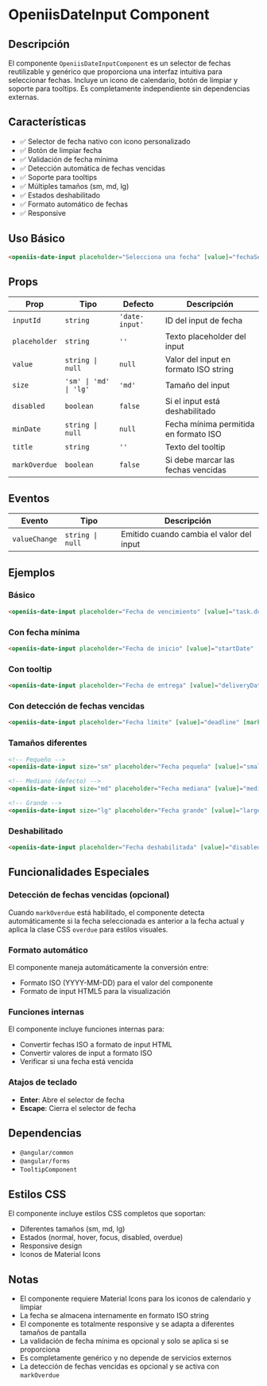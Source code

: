 # OpeniisDateInput Component

## Descripción

El componente `OpeniisDateInputComponent` es un selector de fechas reutilizable y genérico que proporciona una interfaz intuitiva para seleccionar fechas. Incluye un icono de calendario, botón de limpiar y soporte para tooltips. Es completamente independiente sin dependencias externas.

## Características

- ✅ Selector de fecha nativo con icono personalizado
- ✅ Botón de limpiar fecha
- ✅ Validación de fecha mínima
- ✅ Detección automática de fechas vencidas
- ✅ Soporte para tooltips
- ✅ Múltiples tamaños (sm, md, lg)
- ✅ Estados deshabilitado
- ✅ Formato automático de fechas
- ✅ Responsive

## Uso Básico

```html
<openiis-date-input placeholder="Selecciona una fecha" [value]="fechaSeleccionada" (valueChange)="onFechaChange($event)"> </openiis-date-input>
```

## Props

| Prop          | Tipo                   | Defecto        | Descripción                           |
| ------------- | ---------------------- | -------------- | ------------------------------------- |
| `inputId`     | `string`               | `'date-input'` | ID del input de fecha                 |
| `placeholder` | `string`               | `''`           | Texto placeholder del input           |
| `value`       | `string \| null`       | `null`         | Valor del input en formato ISO string |
| `size`        | `'sm' \| 'md' \| 'lg'` | `'md'`         | Tamaño del input                      |
| `disabled`    | `boolean`              | `false`        | Si el input está deshabilitado        |
| `minDate`     | `string \| null`       | `null`         | Fecha mínima permitida en formato ISO |
| `title`       | `string`               | `''`           | Texto del tooltip                     |
| `markOverdue` | `boolean`              | `false`        | Si debe marcar las fechas vencidas    |

## Eventos

| Evento        | Tipo             | Descripción                              |
| ------------- | ---------------- | ---------------------------------------- |
| `valueChange` | `string \| null` | Emitido cuando cambia el valor del input |

## Ejemplos

### Básico

```html
<openiis-date-input placeholder="Fecha de vencimiento" [value]="task.dueDate" (valueChange)="updateTaskDate($event)"> </openiis-date-input>
```

### Con fecha mínima

```html
<openiis-date-input placeholder="Fecha de inicio" [value]="startDate" [minDate]="today" (valueChange)="setStartDate($event)"> </openiis-date-input>
```

### Con tooltip

```html
<openiis-date-input placeholder="Fecha de entrega" [value]="deliveryDate" title="La fecha de entrega no puede ser anterior a mañana" [minDate]="tomorrow" (valueChange)="setDeliveryDate($event)"> </openiis-date-input>
```

### Con detección de fechas vencidas

```html
<openiis-date-input placeholder="Fecha límite" [value]="deadline" [markOverdue]="true" (valueChange)="setDeadline($event)"> </openiis-date-input>
```

### Tamaños diferentes

```html
<!-- Pequeño -->
<openiis-date-input size="sm" placeholder="Fecha pequeña" [value]="smallDate" (valueChange)="setSmallDate($event)"> </openiis-date-input>

<!-- Mediano (defecto) -->
<openiis-date-input size="md" placeholder="Fecha mediana" [value]="mediumDate" (valueChange)="setMediumDate($event)"> </openiis-date-input>

<!-- Grande -->
<openiis-date-input size="lg" placeholder="Fecha grande" [value]="largeDate" (valueChange)="setLargeDate($event)"> </openiis-date-input>
```

### Deshabilitado

```html
<openiis-date-input placeholder="Fecha deshabilitada" [value]="disabledDate" [disabled]="true" (valueChange)="setDisabledDate($event)"> </openiis-date-input>
```

## Funcionalidades Especiales

### Detección de fechas vencidas (opcional)

Cuando `markOverdue` está habilitado, el componente detecta automáticamente si la fecha seleccionada es anterior a la fecha actual y aplica la clase CSS `overdue` para estilos visuales.

### Formato automático

El componente maneja automáticamente la conversión entre:

- Formato ISO (YYYY-MM-DD) para el valor del componente
- Formato de input HTML5 para la visualización

### Funciones internas

El componente incluye funciones internas para:

- Convertir fechas ISO a formato de input HTML
- Convertir valores de input a formato ISO
- Verificar si una fecha está vencida

### Atajos de teclado

- **Enter**: Abre el selector de fecha
- **Escape**: Cierra el selector de fecha

## Dependencias

- `@angular/common`
- `@angular/forms`
- `TooltipComponent`

## Estilos CSS

El componente incluye estilos CSS completos que soportan:

- Diferentes tamaños (sm, md, lg)
- Estados (normal, hover, focus, disabled, overdue)
- Responsive design
- Iconos de Material Icons

## Notas

- El componente requiere Material Icons para los iconos de calendario y limpiar
- La fecha se almacena internamente en formato ISO string
- El componente es totalmente responsive y se adapta a diferentes tamaños de pantalla
- La validación de fecha mínima es opcional y solo se aplica si se proporciona
- Es completamente genérico y no depende de servicios externos
- La detección de fechas vencidas es opcional y se activa con `markOverdue`
